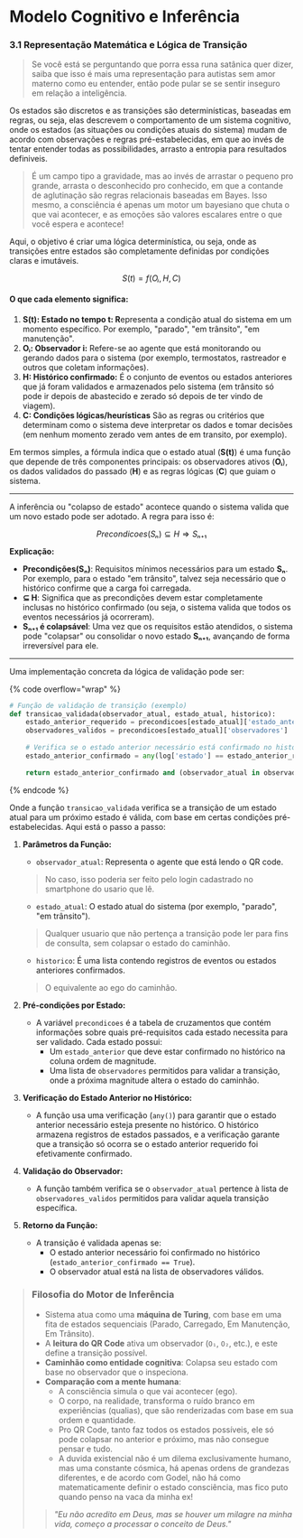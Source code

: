 # Modelo Cognitivo e Inferência

### **3.1 Representação Matemática e Lógica de Transição**

> Se você está se perguntando que porra essa runa satânica quer dizer, saiba que isso é mais uma representação para autistas sem amor materno como eu entender, então pode pular se se sentir inseguro em relação a inteligência.

Os estados são discretos e as transições são determinísticas, baseadas em regras, ou seja, elas descrevem o comportamento de um sistema cognitivo, onde os estados (as situações ou condições atuais do sistema) mudam de acordo com observações e regras pré-estabelecidas, em que ao invés de tentar entender todas as possibilidades, arrasto a entropia para resultados definiveis.

> É um campo tipo a gravidade, mas ao invés de arrastar o pequeno pro grande, arrasta o desconhecido pro conhecido, em que a contande de aglutinação são regras relacionais baseadas em Bayes. Isso mesmo, a consciência é apenas um motor um bayesiano que chuta o que vai acontecer, e as emoções são valores escalares entre o que você espera e acontece!

&#x20;Aqui, o objetivo é criar uma lógica determinística, ou seja, onde as transições entre estados são completamente definidas por condições claras e imutáveis.

$$
S(t) = f(Oᵢ, H, C)
$$

#### **O que cada elemento significa:**

1. **S(t): Estado no tempo t: R**epresenta a condição atual do sistema em um momento específico. Por exemplo, "parado", "em trânsito", "em manutenção".
2. **Oᵢ: Observador i:** Refere-se ao agente que está monitorando ou gerando dados para o sistema (por exemplo, termostatos, rastreador e outros que coletam informações).
3. **H: Histórico confirmado:** É o conjunto de eventos ou estados anteriores que já foram validados e armazenados pelo sistema (em trânsito só pode ir depois de abastecido e zerado só depois de ter vindo de viagem).
4. **C: Condições lógicas/heurísticas** São as regras ou critérios que determinam como o sistema deve interpretar os dados e tomar decisões (em nenhum momento zerado vem antes de em transito, por exemplo).

Em termos simples, a fórmula indica que o estado atual (**S(t)**) é uma função que depende de três componentes principais: os observadores ativos (**Oᵢ**), os dados validados do passado (**H**) e as regras lógicas (**C**) que guiam o sistema.

***

A inferência ou "colapso de estado" acontece quando o sistema valida que um novo estado pode ser adotado. A regra para isso é:

$$
Precondicoes(Sₙ) ⊆ H ⇒ Sₙ₊₁
$$



**Explicação:**

* **Precondições(Sₙ)**: Requisitos mínimos necessários para um estado **Sₙ**. Por exemplo, para o estado "em trânsito", talvez seja necessário que o histórico confirme que a carga foi carregada.
* **⊆ H**: Significa que as precondições devem estar completamente inclusas no histórico confirmado (ou seja, o sistema valida que todos os eventos necessários já ocorreram).
* **Sₙ₊₁ é colapsável**: Uma vez que os requisitos estão atendidos, o sistema pode "colapsar" ou consolidar o novo estado **Sₙ₊₁**, avançando de forma irreversível para ele.

***

Uma implementação concreta da lógica de validação pode ser:

{% code overflow="wrap" %}
```python
# Função de validação de transição (exemplo)
def transicao_validada(observador_atual, estado_atual, historico):
    estado_anterior_requerido = precondicoes[estado_atual]['estado_anterior']
    observadores_validos = precondicoes[estado_atual]['observadores']
    
    # Verifica se o estado anterior necessário está confirmado no histórico
    estado_anterior_confirmado = any(log['estado'] == estado_anterior_requerido for log in historico)
    
    return estado_anterior_confirmado and (observador_atual in observadores_validos)
```
{% endcode %}

Onde a função `transicao_validada` verifica se a transição de um estado atual para um próximo estado é válida, com base em certas condições pré-estabelecidas. Aqui está o passo a passo:

1.  **Parâmetros da Função:**

    * `observador_atual`: Representa o agente que está lendo o QR code.

    > No caso, isso poderia ser feito pelo login cadastrado no smartphone do usario que lê.

    * `estado_atual`: O estado atual do sistema (por exemplo, "parado", "em trânsito").

    > Qualquer usuario que não pertença a transição pode ler para fins de consulta, sem colapsar o estado do caminhão.

    * `historico`: É uma lista contendo registros de eventos ou estados anteriores confirmados.

    > O equivalente ao ego do caminhão.
2. **Pré-condições por Estado:**
   * A variável `precondicoes` é a tabela de cruzamentos que contém informações sobre quais pré-requisitos cada estado necessita para ser validado. Cada estado possui:
     * Um `estado_anterior` que deve estar confirmado no histórico na coluna ordem de magnitude.
     * Uma lista de `observadores` permitidos para validar a transição, onde a próxima magnitude altera o estado do caminhão.
3. **Verificação do Estado Anterior no Histórico:**
   * A função usa uma verificação (`any()`) para garantir que o estado anterior necessário esteja presente no histórico. O histórico armazena registros de estados passados, e a verificação garante que a transição só ocorra se o estado anterior requerido foi efetivamente confirmado.
4. **Validação do Observador:**
   * A função também verifica se o `observador_atual` pertence à lista de `observadores_validos` permitidos para validar aquela transição específica.
5. **Retorno da Função:**
   * A transição é validada apenas se:
     * O estado anterior necessário foi confirmado no histórico (`estado_anterior_confirmado == True`).
     * O observador atual está na lista de observadores válidos.

>
>
> ### **Filosofia do Motor de Inferência**
>
> * Sistema atua como uma **máquina de Turing**, com base em uma fita de estados sequenciais (Parado, Carregado, Em Manutenção, Em Trânsito).
> * A **leitura do QR Code** ativa um observador (`O₁`, `O₂`, etc.), e este define a transição possível.
> * **Caminhão como entidade cognitiva**: Colapsa seu estado com base no observador que o inspeciona.
> * **Comparação com a mente humana**:
>   * A consciência simula o que vai acontecer (ego).
>   * O corpo, na realidade, transforma o ruído branco em experiências (qualias), que são renderizadas com base em sua ordem e quantidade.
>   * Pro QR Code, tanto faz todos os estados possíveis, ele só pode colapsar no anterior e próximo, mas não consegue pensar e tudo.
>   * A duvida existencial não é um dilema exclusivamente humano, mas uma constante cósmica, há apenas ordens de grandezas diferentes, e de acordo com Godel, não há como matematicamente definir o estado consciência, mas fico puto quando penso na vaca da minha ex!
>
> > _"Eu não acredito em Deus, mas se houver um milagre na minha vida, começo a processar o conceito de Deus."_
